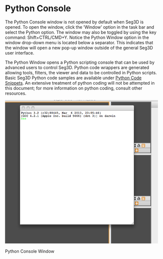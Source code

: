 # Python Console

The Python Console window is not opened by default when Seg3D is opened. To open the window, click the ’Window’ option in the task bar and select the Python option. The window may also be toggled by using the key command: Shift+CTRL/CMD+Y. Notice the Python Window option in the window drop-down menu is located below a separator. This indicates that the window will open a new pop-up window outside of the general Seg3D user interface.

The Python Window opens a Python scripting console that can be used by advanced users to control Seg3D. Python code wrappers are generated allowing tools, filters, the viewer and data to be controlled in Python scripts. Basic Seg3D Python code samples are available under [Python Code Snippets](../../../../py_docs/python). An extensive treatment of python coding will not be attempted in this document; for more information on python coding, consult other resources.

![PythonConsole](../../Seg3DBasicFunctionality_figures/PythonConsole_blank.png)
<figcaption>Python Console Window</figcaption>
